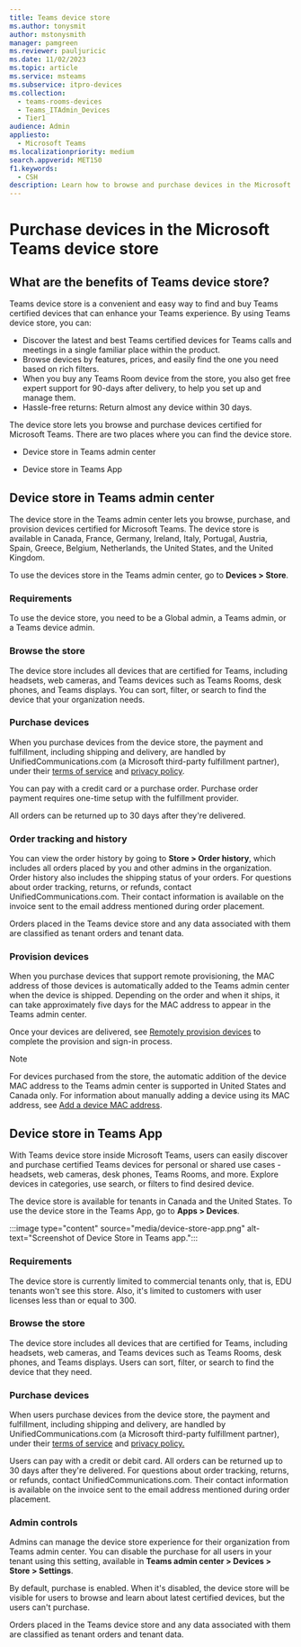```yaml
---
title: Teams device store
ms.author: tonysmit
author: mstonysmith
manager: pamgreen
ms.reviewer: pauljuricic
ms.date: 11/02/2023
ms.topic: article
ms.service: msteams
ms.subservice: itpro-devices
ms.collection: 
  - teams-rooms-devices
  - Teams_ITAdmin_Devices
  - Tier1
audience: Admin
appliesto: 
  - Microsoft Teams
ms.localizationpriority: medium
search.appverid: MET150
f1.keywords: 
  - CSH
description: Learn how to browse and purchase devices in the Microsoft Teams device store.
---
```


# Purchase devices in the Microsoft Teams device store

## What are the benefits of Teams device store?

Teams device store is a convenient and easy way to find and buy Teams certified devices that can enhance your Teams experience. By using Teams device store, you can:

- Discover the latest and best Teams certified devices for Teams calls and meetings in a single familiar place within the product.
- Browse devices by features, prices, and easily find the one you need based on rich filters.
- When you buy any Teams Room device from the store, you also get free expert support for 90-days after delivery, to help you set up and manage them.
- Hassle-free returns: Return almost any device within 30 days.

The device store lets you browse and purchase devices certified for Microsoft Teams. There are two places where you can find the device store.

- Device store in Teams admin center

- Device store in Teams App

## Device store in Teams admin center

The device store in the Teams admin center lets you browse, purchase, and provision devices certified for Microsoft Teams. The device store is available in Canada, France, Germany, Ireland, Italy, Portugal, Austria, Spain, Greece, Belgium, Netherlands, the United States, and the United Kingdom.

To use the devices store in the Teams admin center, go to  **Devices > Store**.

### Requirements

To use the device store, you need to be a Global admin, a Teams admin, or a Teams device admin.

### Browse the store

The device store includes all devices that are certified for Teams, including headsets, web cameras, and Teams devices such as Teams Rooms, desk phones, and Teams displays. You can sort, filter, or search to find the device that your organization needs.

### Purchase devices

When you purchase devices from the device store, the payment and fulfillment, including shipping and delivery, are handled by UnifiedCommunications.com (a Microsoft third-party fulfillment partner), under their [terms of service](https://unifiedcommunications.com/docs/teams-marketplace/en-US/terms-of-service) and [privacy policy](https://unifiedcommunications.com/docs/teams-marketplace/en-US/privacy-policy).

You can pay with a credit card or a purchase order. Purchase order payment requires one-time setup with the fulfillment provider.

All orders can be returned up to 30 days after they're delivered.

### Order tracking and history

You can view the order history by going to **Store > Order history**, which includes all orders placed by you and other admins in the organization. Order history also includes the shipping status of your orders. For questions about order tracking, returns, or refunds, contact UnifiedCommunications.com. Their contact information is available on the invoice sent to the email address mentioned during order placement.

Orders placed in the Teams device store and any data associated with them are classified as tenant orders and tenant data.

### Provision devices

When you purchase devices that support remote provisioning, the MAC address of those devices is automatically added to the Teams admin center when the device is shipped. Depending on the order and when it ships, it can take approximately five days for the MAC address to appear in the Teams admin center.

Once your devices are delivered, see [Remotely provision devices](remote-provision-remote-login.md#generate-a-verification-code) to complete the provision and sign-in process.

> [!NOTE]
> For devices purchased from the store, the automatic addition of the device MAC address to the Teams admin center is supported in United States and Canada only. For information about manually adding a device using its MAC address, see [Add a device MAC address](remote-provision-remote-login.md#add-a-device-mac-address).

## Device store in Teams App

With Teams device store inside Microsoft Teams, users can easily discover and purchase certified Teams devices for personal or shared use cases - headsets, web cameras, desk phones, Teams Rooms, and more. Explore devices in categories, use search, or filters to find desired device.

The device store is available for tenants in Canada and the United States. To use the device store in the Teams App, go to **Apps > Devices**.

:::image type="content" source="media/device-store-app.png" alt-text="Screenshot of Device Store in Teams app.":::

### Requirements

The device store is currently limited to commercial tenants only, that is, EDU tenants won't see this store. Also, it's limited to customers with user licenses less than or equal to 300.

### Browse the store

The device store includes all devices that are certified for Teams, including headsets, web cameras, and Teams devices such as Teams Rooms, desk phones, and Teams displays. Users can sort, filter, or search to find the device that they need.

### Purchase devices

When users purchase devices from the device store, the payment and fulfillment, including shipping and delivery, are handled by UnifiedCommunications.com (a Microsoft third-party fulfillment partner), under their [terms of service](https://unifiedcommunications.com/docs/teams-marketplace/en-US/terms-of-service) and [privacy policy.](https://unifiedcommunications.com/docs/teams-marketplace/en-US/privacy-policy)

Users can pay with a credit or debit card. All orders can be returned up to 30 days after they're delivered. For questions about order tracking, returns, or refunds, contact UnifiedCommunications.com. Their contact information is available on the invoice sent to the email address mentioned during order placement.

### Admin controls

Admins can manage the device store experience for their organization from Teams admin center. You can disable the purchase for all users in your tenant using this setting, available in **Teams admin center > Devices > Store > Settings**.

By default, purchase is enabled. When it's disabled, the device store will be visible for users to browse and learn about latest certified devices, but the users can't purchase.

Orders placed in the Teams device store and any data associated with them are classified as tenant orders and tenant data.


